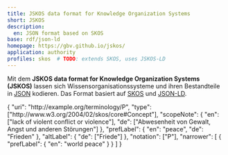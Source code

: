 ```yaml
---
title: JSKOS data format for Knowledge Organization Systems
short: JSKOS
description:
  en: JSON format based on SKOS
base: rdf/json-ld
homepage: https://gbv.github.io/jskos/
application: authority
profiles: skos  # TODO: extends SKOS, uses JSKOS-LD
---
```


Mit dem **JSKOS data format for Knowledge Organization Systems (JSKOS)** lassen
sich Wissensorganisationssysteme und ihren Bestandteile in [JSON](json)
kodieren.  Das Format basiert auf [SKOS](rdf/voc/skos) und
[JSON-LD](rdf/json-ld).

<example highlight="json">
{
  "uri": "http://example.org/terminology/P",
  "type": ["http://www.w3.org/2004/02/skos/core#Concept"],
  "scopeNote": {
    "en": ["lack of violent conflict or violence"],
    "de": ["Abwesenheit von Gewalt, Angst und anderen Störungen"]
  },
  "prefLabel": { "en": "peace", "de": "Frieden" },
  "altLabel": { "de": ["Friede"] },
  "notation": ["P"],
  "narrower": [ { "prefLabel": { "en": "world peace" } } ]
}
</example>
